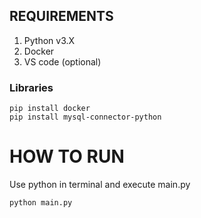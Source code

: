 ## REQUIREMENTS

1. Python v3.X
2. Docker
3. VS code (optional)

### Libraries

```
pip install docker
pip install mysql-connector-python
```

# HOW TO RUN

Use python in terminal and execute main.py
```
python main.py
```
